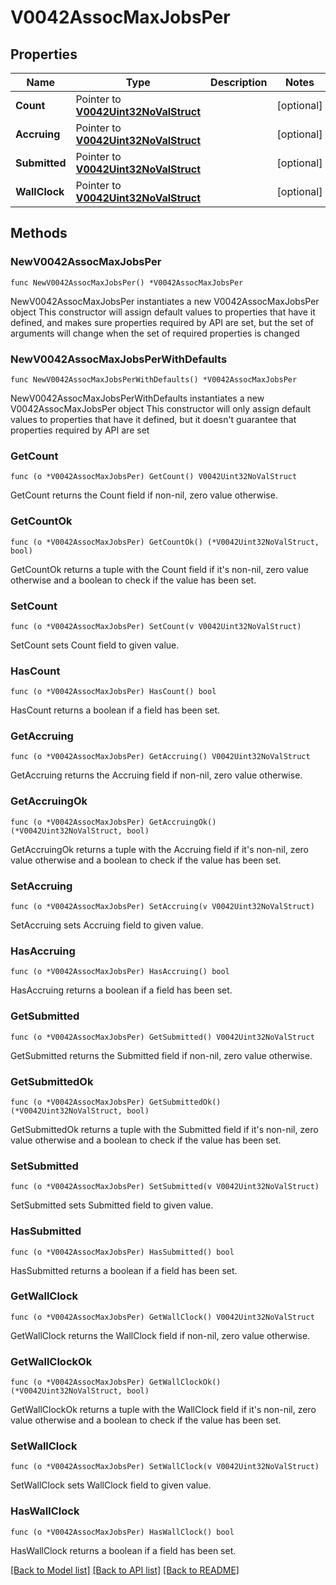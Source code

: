 # V0042AssocMaxJobsPer

## Properties

Name | Type | Description | Notes
------------ | ------------- | ------------- | -------------
**Count** | Pointer to [**V0042Uint32NoValStruct**](V0042Uint32NoValStruct.md) |  | [optional] 
**Accruing** | Pointer to [**V0042Uint32NoValStruct**](V0042Uint32NoValStruct.md) |  | [optional] 
**Submitted** | Pointer to [**V0042Uint32NoValStruct**](V0042Uint32NoValStruct.md) |  | [optional] 
**WallClock** | Pointer to [**V0042Uint32NoValStruct**](V0042Uint32NoValStruct.md) |  | [optional] 

## Methods

### NewV0042AssocMaxJobsPer

`func NewV0042AssocMaxJobsPer() *V0042AssocMaxJobsPer`

NewV0042AssocMaxJobsPer instantiates a new V0042AssocMaxJobsPer object
This constructor will assign default values to properties that have it defined,
and makes sure properties required by API are set, but the set of arguments
will change when the set of required properties is changed

### NewV0042AssocMaxJobsPerWithDefaults

`func NewV0042AssocMaxJobsPerWithDefaults() *V0042AssocMaxJobsPer`

NewV0042AssocMaxJobsPerWithDefaults instantiates a new V0042AssocMaxJobsPer object
This constructor will only assign default values to properties that have it defined,
but it doesn't guarantee that properties required by API are set

### GetCount

`func (o *V0042AssocMaxJobsPer) GetCount() V0042Uint32NoValStruct`

GetCount returns the Count field if non-nil, zero value otherwise.

### GetCountOk

`func (o *V0042AssocMaxJobsPer) GetCountOk() (*V0042Uint32NoValStruct, bool)`

GetCountOk returns a tuple with the Count field if it's non-nil, zero value otherwise
and a boolean to check if the value has been set.

### SetCount

`func (o *V0042AssocMaxJobsPer) SetCount(v V0042Uint32NoValStruct)`

SetCount sets Count field to given value.

### HasCount

`func (o *V0042AssocMaxJobsPer) HasCount() bool`

HasCount returns a boolean if a field has been set.

### GetAccruing

`func (o *V0042AssocMaxJobsPer) GetAccruing() V0042Uint32NoValStruct`

GetAccruing returns the Accruing field if non-nil, zero value otherwise.

### GetAccruingOk

`func (o *V0042AssocMaxJobsPer) GetAccruingOk() (*V0042Uint32NoValStruct, bool)`

GetAccruingOk returns a tuple with the Accruing field if it's non-nil, zero value otherwise
and a boolean to check if the value has been set.

### SetAccruing

`func (o *V0042AssocMaxJobsPer) SetAccruing(v V0042Uint32NoValStruct)`

SetAccruing sets Accruing field to given value.

### HasAccruing

`func (o *V0042AssocMaxJobsPer) HasAccruing() bool`

HasAccruing returns a boolean if a field has been set.

### GetSubmitted

`func (o *V0042AssocMaxJobsPer) GetSubmitted() V0042Uint32NoValStruct`

GetSubmitted returns the Submitted field if non-nil, zero value otherwise.

### GetSubmittedOk

`func (o *V0042AssocMaxJobsPer) GetSubmittedOk() (*V0042Uint32NoValStruct, bool)`

GetSubmittedOk returns a tuple with the Submitted field if it's non-nil, zero value otherwise
and a boolean to check if the value has been set.

### SetSubmitted

`func (o *V0042AssocMaxJobsPer) SetSubmitted(v V0042Uint32NoValStruct)`

SetSubmitted sets Submitted field to given value.

### HasSubmitted

`func (o *V0042AssocMaxJobsPer) HasSubmitted() bool`

HasSubmitted returns a boolean if a field has been set.

### GetWallClock

`func (o *V0042AssocMaxJobsPer) GetWallClock() V0042Uint32NoValStruct`

GetWallClock returns the WallClock field if non-nil, zero value otherwise.

### GetWallClockOk

`func (o *V0042AssocMaxJobsPer) GetWallClockOk() (*V0042Uint32NoValStruct, bool)`

GetWallClockOk returns a tuple with the WallClock field if it's non-nil, zero value otherwise
and a boolean to check if the value has been set.

### SetWallClock

`func (o *V0042AssocMaxJobsPer) SetWallClock(v V0042Uint32NoValStruct)`

SetWallClock sets WallClock field to given value.

### HasWallClock

`func (o *V0042AssocMaxJobsPer) HasWallClock() bool`

HasWallClock returns a boolean if a field has been set.


[[Back to Model list]](../README.md#documentation-for-models) [[Back to API list]](../README.md#documentation-for-api-endpoints) [[Back to README]](../README.md)



